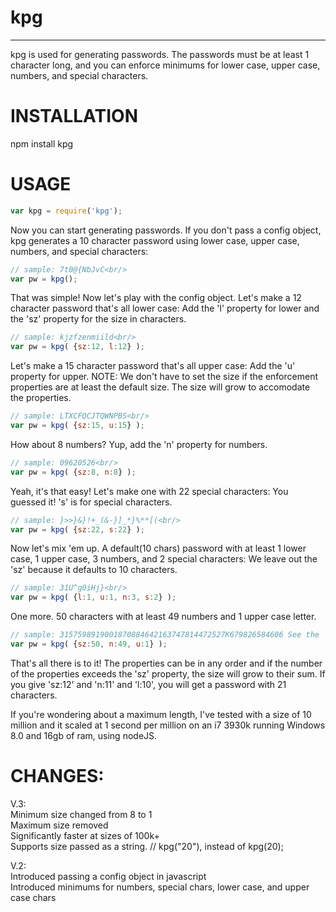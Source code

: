 # kpg
<hr/>

kpg is used for generating passwords. The passwords must be at least 1 character long, and you can enforce minimums for lower case, upper case, numbers, and special characters.

INSTALLATION
============

npm install kpg

USAGE
=====
```javascript
var kpg = require('kpg');
```
Now you can start generating passwords. If you don't pass a config object, kpg generates a 10 character password using lower case, upper case, numbers, and special characters:
```javascript
// sample: 7t0@{NbJvC<br/>
var pw = kpg();
```
That was simple! Now let's play with the config object. Let's make a 12 character password that's all lower case: Add the 'l' property for lower and the 'sz' property for the size in characters.<br/>
```javascript
// sample: kjzfzenmiild<br/>
var pw = kpg( {sz:12, l:12} );
```
Let's make a 15 character password that's all upper case: Add the 'u' property for upper. NOTE: We don't have to set the size if the enforcement properties are at least the default size. The size will grow to accomodate the properties.
```javascript
// sample: LTXCFQCJTQWNPBS<br/>
var pw = kpg( {sz:15, u:15} );
```
How about 8 numbers? Yup, add the 'n' property for numbers.
```javascript
// sample: 09620526<br/>
var pw = kpg( {sz:8, n:8} );
```
Yeah, it's that easy! Let's make one with 22 special characters: You guessed it! 's' is for special characters.
```javascript
// sample: }>>}&}!+_(&-}]_*}%**[(<br/>
var pw = kpg( {sz:22, s:22} );
```
Now let's mix 'em up. A default(10 chars) password with at least 1 lower case, 1 upper case, 3 numbers, and 2 special characters: We leave out the 'sz' because it defaults to 10 characters.
```javascript
// sample: 31U^g0iHj}<br/>
var pw = kpg( {l:1, u:1, n:3, s:2} );
```
One more. 50 characters with at least 49 numbers and 1 upper case letter.
```javascript
// sample: 3157598919001870884642163747814472527K679826584606 See the 'K' in there?<br/>
var pw = kpg( {sz:50, n:49, u:1} );
```
That's all there is to it! The properties can be in any order and if the number of the properties exceeds the 'sz' property, the size will grow to their sum. If you give 'sz:12' and 'n:11' and 'l:10', you will get a password with 21 characters.

If you're wondering about a maximum length, I've tested with a size of 10 million and it scaled at 1 second per million on an i7 3930k running Windows 8.0 and 16gb of ram, using nodeJS.

CHANGES:
========

V.3:<br/>
Minimum size changed from 8 to 1<br/>
Maximum size removed<br/>
Significantly faster at sizes of 100k+<br/>
Supports size passed as a string. // kpg("20"), instead of kpg(20);

V.2:<br/>
Introduced passing a config object in javascript<br/>
Introduced minimums for numbers, special chars, lower case, and upper case chars<br/>
